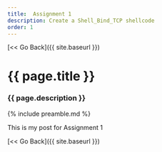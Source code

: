 ```yaml
---
title:  Assignment 1
description: Create a Shell_Bind_TCP shellcode
order: 1
---
```


[&lt;&lt; Go Back]({{ site.baseurl }})

# {{ page.title }}
### {{ page.description }}
{% include preamble.md %}

This is my post for Assignment 1

[&lt;&lt; Go Back]({{ site.baseurl }})
